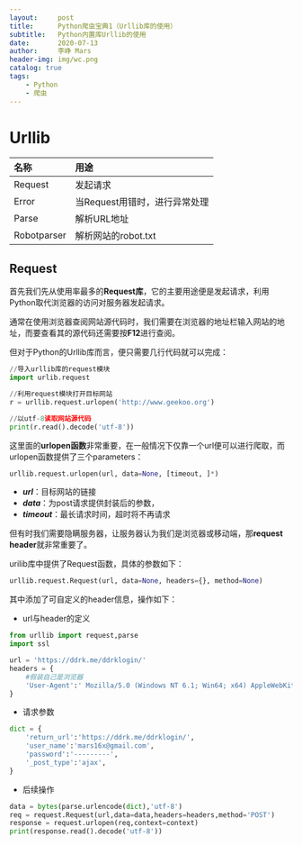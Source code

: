 ```yaml
---
layout:     post
title:      Python爬虫宝典1（Urllib库的使用）
subtitle:   Python内置库Urllib的使用
date:       2020-07-13
author:     李峥 Mars
header-img: img/wc.png
catalog: true
tags:
    - Python
    - 爬虫
---
```


# Urllib

|名称|用途|
|:----|:----|
|Request |发起请求|
|Error   |当Request用错时，进行异常处理|
|Parse   |解析URL地址|
|Robotparser|解析网站的robot.txt|

## Request

首先我们先从使用率最多的**Request库**，它的主要用途便是发起请求，利用Python取代浏览器的访问对服务器发起请求。

通常在使用浏览器查阅网站源代码时，我们需要在浏览器的地址栏输入网站的地址，而要查看其的源代码还需要按**F12**进行查阅。

但对于Python的Urllib库而言，便只需要几行代码就可以完成：

```python
//导入urllib库的request模块
import urlib.request

//利用request模块打开目标网站
r = urllib.request.urlopen('http://www.geekoo.org')

//以utf-8读取网站源代码
print(r.read().decode('utf-8'))
```

这里面的**urlopen函数**非常重要，在一般情况下仅靠一个url便可以进行爬取，而urlopen函数提供了三个parameters：

```python
urllib.request.urlopen(url, data=None, [timeout, ]*)
```

- ***url***：目标网站的链接
- ***data***：为post请求提供封装后的参数，
- ***timeout***：最长请求时间，超时将不再请求

但有时我们需要隐瞒服务器，让服务器认为我们是浏览器或移动端，那**request header**就非常重要了。

urilib库中提供了Request函数，具体的参数如下：

```python
urllib.request.Request(url, data=None, headers={}, method=None)
```

其中添加了可自定义的header信息，操作如下：

- url与header的定义

```python
from urllib import request,parse
import ssl

url = 'https://ddrk.me/ddrklogin/'
headers = {
    #假装自己是浏览器
    'User-Agent':' Mozilla/5.0 (Windows NT 6.1; Win64; x64) AppleWebKit/537.36 (KHTML, like Gecko) Chrome/71.0.3578.98 Safari/537.36',
}
```

- 请求参数

```python
dict = {
    'return_url':'https://ddrk.me/ddrklogin/',
    'user_name':'mars16x@gmail.com',
    'password':'---------',
    '_post_type':'ajax',
}
```

- 后续操作

```python
data = bytes(parse.urlencode(dict),'utf-8')
req = request.Request(url,data=data,headers=headers,method='POST')
response = request.urlopen(req,context=context)
print(response.read().decode('utf-8'))
```
